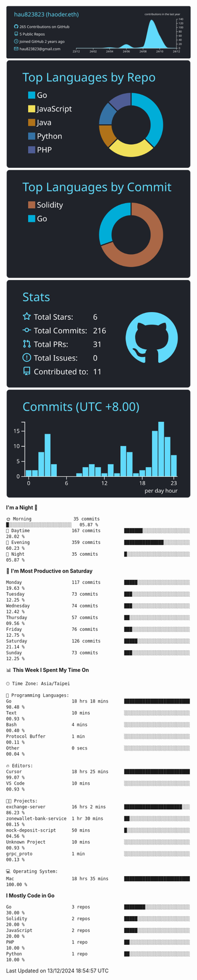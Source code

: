 [![](https://raw.githubusercontent.com/hau823823/hau823823/master/profile-summary-card-output/react/0-profile-details.svg)](https://github.com/vn7n24fzkq/github-profile-summary-cards)
[![](https://raw.githubusercontent.com/hau823823/hau823823/master/profile-summary-card-output/react/1-repos-per-language.svg)](https://github.com/vn7n24fzkq/github-profile-summary-cards) [![](https://raw.githubusercontent.com/hau823823/hau823823/master/profile-summary-card-output/react/2-most-commit-language.svg)](https://github.com/vn7n24fzkq/github-profile-summary-cards)
[![](https://raw.githubusercontent.com/hau823823/hau823823/master/profile-summary-card-output/react/3-stats.svg)](https://github.com/vn7n24fzkq/github-profile-summary-cards) [![](https://raw.githubusercontent.com/hau823823/hau823823/master/profile-summary-card-output/react/4-productive-time.svg)](https://github.com/vn7n24fzkq/github-profile-summary-cards)

<!--START_SECTION:waka-->
**I'm a Night 🦉** 

```text
🌞 Morning                35 commits          █░░░░░░░░░░░░░░░░░░░░░░░░   05.87 % 
🌆 Daytime                167 commits         ███████░░░░░░░░░░░░░░░░░░   28.02 % 
🌃 Evening                359 commits         ███████████████░░░░░░░░░░   60.23 % 
🌙 Night                  35 commits          █░░░░░░░░░░░░░░░░░░░░░░░░   05.87 % 
```
📅 **I'm Most Productive on Saturday** 

```text
Monday                   117 commits         █████░░░░░░░░░░░░░░░░░░░░   19.63 % 
Tuesday                  73 commits          ███░░░░░░░░░░░░░░░░░░░░░░   12.25 % 
Wednesday                74 commits          ███░░░░░░░░░░░░░░░░░░░░░░   12.42 % 
Thursday                 57 commits          ██░░░░░░░░░░░░░░░░░░░░░░░   09.56 % 
Friday                   76 commits          ███░░░░░░░░░░░░░░░░░░░░░░   12.75 % 
Saturday                 126 commits         █████░░░░░░░░░░░░░░░░░░░░   21.14 % 
Sunday                   73 commits          ███░░░░░░░░░░░░░░░░░░░░░░   12.25 % 
```


📊 **This Week I Spent My Time On** 

```text
🕑︎ Time Zone: Asia/Taipei

💬 Programming Languages: 
Go                       18 hrs 18 mins      █████████████████████████   98.48 % 
Text                     10 mins             ░░░░░░░░░░░░░░░░░░░░░░░░░   00.93 % 
Bash                     4 mins              ░░░░░░░░░░░░░░░░░░░░░░░░░   00.40 % 
Protocol Buffer          1 min               ░░░░░░░░░░░░░░░░░░░░░░░░░   00.11 % 
Other                    0 secs              ░░░░░░░░░░░░░░░░░░░░░░░░░   00.04 % 

🔥 Editors: 
Cursor                   18 hrs 25 mins      █████████████████████████   99.07 % 
VS Code                  10 mins             ░░░░░░░░░░░░░░░░░░░░░░░░░   00.93 % 

🐱‍💻 Projects: 
exchange-server          16 hrs 2 mins       ██████████████████████░░░   86.23 % 
zonewallet-bank-service  1 hr 30 mins        ██░░░░░░░░░░░░░░░░░░░░░░░   08.15 % 
mock-deposit-script      50 mins             █░░░░░░░░░░░░░░░░░░░░░░░░   04.56 % 
Unknown Project          10 mins             ░░░░░░░░░░░░░░░░░░░░░░░░░   00.93 % 
grpc_proto               1 min               ░░░░░░░░░░░░░░░░░░░░░░░░░   00.13 % 

💻 Operating System: 
Mac                      18 hrs 35 mins      █████████████████████████   100.00 % 
```

**I Mostly Code in Go** 

```text
Go                       3 repos             ████████░░░░░░░░░░░░░░░░░   30.00 % 
Solidity                 2 repos             █████░░░░░░░░░░░░░░░░░░░░   20.00 % 
JavaScript               2 repos             █████░░░░░░░░░░░░░░░░░░░░   20.00 % 
PHP                      1 repo              ██░░░░░░░░░░░░░░░░░░░░░░░   10.00 % 
Python                   1 repo              ██░░░░░░░░░░░░░░░░░░░░░░░   10.00 % 
```




 Last Updated on 13/12/2024 18:54:57 UTC
<!--END_SECTION:waka-->
